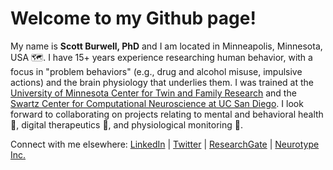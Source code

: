 # Welcome to my Github page!
My name is **Scott Burwell, PhD** and I am located in Minneapolis, Minnesota, USA 🗺. I have 15+ years experience researching human behavior, with a focus in "problem behaviors" (e.g., drug and alcohol misuse, impulsive actions) and the brain physiology that underlies them. I was trained at the [University of Minnesota Center for Twin and Family Research](https://mctfr.psych.umn.edu/) and the [Swartz Center for Computational Neuroscience at UC San Diego](https://sccn.ucsd.edu/). I look forward to collaborating on projects relating to mental and behavioral health 🧠, digital therapeutics 🤳, and physiological monitoring 🩻.

Connect with me elsewhere:
[LinkedIn](https://www.linkedin.com/in/scottjburwell/) | [Twitter](https://twitter.com/scottjburwell) | [ResearchGate](https://www.researchgate.net/profile/Scott-Burwell-2) | [Neurotype Inc.](https://www.neurotype.io/)

<!---
sjburwell/sjburwell is a ✨ special ✨ repository because its `README.md` (this file) appears on your GitHub profile.
You can click the Preview link to take a look at your changes.
--->
